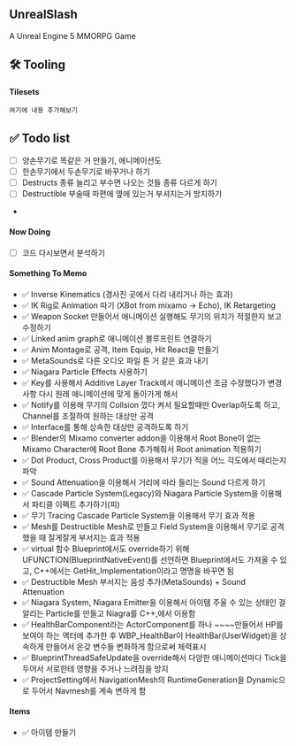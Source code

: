 ## UnrealSlash

A Unreal Engine 5 MMORPG Game

## 🛠️ Tooling

#### Tilesets


```bash
여기에 내용 추가해보기
```

## ✅ Todo list
- [ ] 양손무기로 똑같은 거 만들기, 애니메이션도
- [ ] 한손무기에서 두손무기로 바꾸거나 하기
- [ ] Destructs 종류 늘리고 부수면 나오는 것들 종류 다르게 하기
- [ ] Destructible 부술때 파편에 옆에 있는거 부셔지는거 방지하기
- 

#### Now Doing
- [ ] 코드 다시보면서 분석하기

#### Something To Memo
- ✅ Inverse Kinematics (경사진 곳에서 다리 내리거나 하는 효과)
- ✅ IK Rig로 Animation 따기 (XBot from mixamo -> Echo), IK Retargeting
- ✅ Weapon Socket 만들어서 애니메이션 실행해도 무기의 위치가 적절한지 보고 수정하기
- ✅ Linked anim graph로 애니메이션 블루프린트 연결하기
- ✅ Anim Montage로 공격, Item Equip, Hit React을 만들기
- ✅ MetaSounds로 다른 오디오 파일 튼 거 같은 효과 내기
- ✅ Niagara Particle Effects 사용하기
- ✅ Key를 사용해서 Additive Layer Track에서 애니메이션 조금 수정했다가 변경사항 다시 원래 애니메이션에 맞게 돌아가게 해서
- ✅ Notify를 이용해 무기의 Collsion 껐다 켜서 필요할때만 Overlap하도록 하고, Channel를 조절하여 원하는 대상만 공격
- ✅ Interface를 통해 상속한 대상만 공격하도록 하기
- ✅ Blender의 Mixamo converter addon을 이용해서 Root Bone이 없는 Mixamo Character에 Root Bone 추가해줘서 Root animation 적용하기
- ✅ Dot Product, Cross Product를 이용해서 무기가 적을 어느 각도에서 때리는지 파악
- ✅ Sound Attenuation을 이용해서 거리에 따라 들리는 Sound 다르게 하기
- ✅ Cascade Particle System(Legacy)와 Niagara Particle System을 이용해서 파티클 이펙트 추가하기(피)
- ✅ 무기 Tracing Cascade Particle System을 이용해서 무기 효과 적용
- ✅ Mesh를 Destructible Mesh로 만들고 Field System을 이용해서 무기로 공격했을 때 잘게잘게 부서지는 효과 적용
- ✅ virtual 함수 Blueprint에서도 override하기 위해 UFUNCTION(BlueprintNativeEvent)를 선언하면 Blueprint에서도 가져올 수 있고, C++에서는 GetHit_Implementation이라고 명명을 바꾸면 됨
- ✅ Destructible Mesh 부서지는 음성 추가(MetaSounds) + Sound Attenuation
- ✅ Niagara System, Niagara Emitter을 이용해서 아이템 주울 수 있는 상태인 걸 알리는 Particle를 만들고 Niagra를 C++,에서 이용함
- ✅ HealthBarComponent라는 ActorComponent를 하나 ~~~~만들어서 HP를 보여야 하는 액터에 추가한 후 WBP_HealthBar이 HealthBar(UserWidget)을 상속하게 만들어서 온갖 변수들 변화하게 함으로써 체력표시
- ✅ BlueprintThreadSafeUpdate을 override해서 다양한 애니메이션마다 Tick을 두어서 서로한테 영향을 주거나 느려짐을 방지
- ✅ ProjectSetting에서 NavigationMesh의 RuntimeGeneration을 Dynamic으로 두어서 Navmesh를 계속 변하게 함
#### Items

- ✅ 아이템 만들기